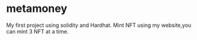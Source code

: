 # metamoney
My first project using solidity and Hardhat.
Mint NFT using my website,you can mint 3 NFT at a time.
